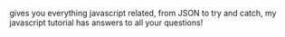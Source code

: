 gives you everything javascript related, from JSON to try and catch,
my javascript tutorial has answers to all your questions!
